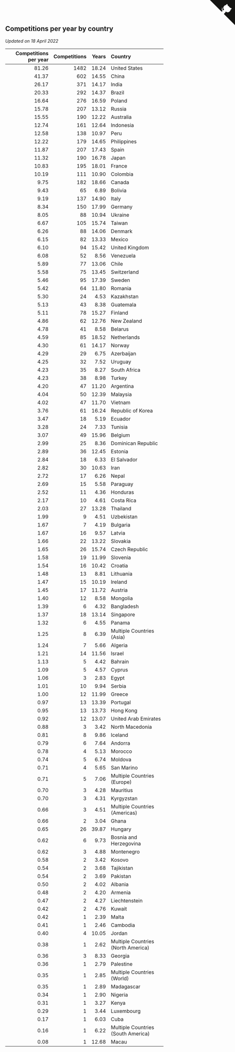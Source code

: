 ## Competitions per year by country

*Updated on 18 April 2022*

| Competitions per year | Competitions | Years | Country |
| ---: | ---: | ---: | :--- |
| 81.26 | 1482 | 18.24 | United States |
| 41.37 | 602 | 14.55 | China |
| 26.17 | 371 | 14.17 | India |
| 20.33 | 292 | 14.37 | Brazil |
| 16.64 | 276 | 16.59 | Poland |
| 15.78 | 207 | 13.12 | Russia |
| 15.55 | 190 | 12.22 | Australia |
| 12.74 | 161 | 12.64 | Indonesia |
| 12.58 | 138 | 10.97 | Peru |
| 12.22 | 179 | 14.65 | Philippines |
| 11.87 | 207 | 17.43 | Spain |
| 11.32 | 190 | 16.78 | Japan |
| 10.83 | 195 | 18.01 | France |
| 10.19 | 111 | 10.90 | Colombia |
| 9.75 | 182 | 18.66 | Canada |
| 9.43 | 65 | 6.89 | Bolivia |
| 9.19 | 137 | 14.90 | Italy |
| 8.34 | 150 | 17.99 | Germany |
| 8.05 | 88 | 10.94 | Ukraine |
| 6.67 | 105 | 15.74 | Taiwan |
| 6.26 | 88 | 14.06 | Denmark |
| 6.15 | 82 | 13.33 | Mexico |
| 6.10 | 94 | 15.42 | United Kingdom |
| 6.08 | 52 | 8.56 | Venezuela |
| 5.89 | 77 | 13.06 | Chile |
| 5.58 | 75 | 13.45 | Switzerland |
| 5.46 | 95 | 17.39 | Sweden |
| 5.42 | 64 | 11.80 | Romania |
| 5.30 | 24 | 4.53 | Kazakhstan |
| 5.13 | 43 | 8.38 | Guatemala |
| 5.11 | 78 | 15.27 | Finland |
| 4.86 | 62 | 12.76 | New Zealand |
| 4.78 | 41 | 8.58 | Belarus |
| 4.59 | 85 | 18.52 | Netherlands |
| 4.30 | 61 | 14.17 | Norway |
| 4.29 | 29 | 6.75 | Azerbaijan |
| 4.25 | 32 | 7.52 | Uruguay |
| 4.23 | 35 | 8.27 | South Africa |
| 4.23 | 38 | 8.98 | Turkey |
| 4.20 | 47 | 11.20 | Argentina |
| 4.04 | 50 | 12.39 | Malaysia |
| 4.02 | 47 | 11.70 | Vietnam |
| 3.76 | 61 | 16.24 | Republic of Korea |
| 3.47 | 18 | 5.19 | Ecuador |
| 3.28 | 24 | 7.33 | Tunisia |
| 3.07 | 49 | 15.96 | Belgium |
| 2.99 | 25 | 8.36 | Dominican Republic |
| 2.89 | 36 | 12.45 | Estonia |
| 2.84 | 18 | 6.33 | El Salvador |
| 2.82 | 30 | 10.63 | Iran |
| 2.72 | 17 | 6.26 | Nepal |
| 2.69 | 15 | 5.58 | Paraguay |
| 2.52 | 11 | 4.36 | Honduras |
| 2.17 | 10 | 4.61 | Costa Rica |
| 2.03 | 27 | 13.28 | Thailand |
| 1.99 | 9 | 4.51 | Uzbekistan |
| 1.67 | 7 | 4.19 | Bulgaria |
| 1.67 | 16 | 9.57 | Latvia |
| 1.66 | 22 | 13.22 | Slovakia |
| 1.65 | 26 | 15.74 | Czech Republic |
| 1.58 | 19 | 11.99 | Slovenia |
| 1.54 | 16 | 10.42 | Croatia |
| 1.48 | 13 | 8.81 | Lithuania |
| 1.47 | 15 | 10.19 | Ireland |
| 1.45 | 17 | 11.72 | Austria |
| 1.40 | 12 | 8.58 | Mongolia |
| 1.39 | 6 | 4.32 | Bangladesh |
| 1.37 | 18 | 13.14 | Singapore |
| 1.32 | 6 | 4.55 | Panama |
| 1.25 | 8 | 6.39 | Multiple Countries (Asia) |
| 1.24 | 7 | 5.66 | Algeria |
| 1.21 | 14 | 11.56 | Israel |
| 1.13 | 5 | 4.42 | Bahrain |
| 1.09 | 5 | 4.57 | Cyprus |
| 1.06 | 3 | 2.83 | Egypt |
| 1.01 | 10 | 9.94 | Serbia |
| 1.00 | 12 | 11.99 | Greece |
| 0.97 | 13 | 13.39 | Portugal |
| 0.95 | 13 | 13.73 | Hong Kong |
| 0.92 | 12 | 13.07 | United Arab Emirates |
| 0.88 | 3 | 3.42 | North Macedonia |
| 0.81 | 8 | 9.86 | Iceland |
| 0.79 | 6 | 7.64 | Andorra |
| 0.78 | 4 | 5.13 | Morocco |
| 0.74 | 5 | 6.74 | Moldova |
| 0.71 | 4 | 5.65 | San Marino |
| 0.71 | 5 | 7.06 | Multiple Countries (Europe) |
| 0.70 | 3 | 4.28 | Mauritius |
| 0.70 | 3 | 4.31 | Kyrgyzstan |
| 0.66 | 3 | 4.51 | Multiple Countries (Americas) |
| 0.66 | 2 | 3.04 | Ghana |
| 0.65 | 26 | 39.87 | Hungary |
| 0.62 | 6 | 9.73 | Bosnia and Herzegovina |
| 0.62 | 3 | 4.88 | Montenegro |
| 0.58 | 2 | 3.42 | Kosovo |
| 0.54 | 2 | 3.68 | Tajikistan |
| 0.54 | 2 | 3.69 | Pakistan |
| 0.50 | 2 | 4.02 | Albania |
| 0.48 | 2 | 4.20 | Armenia |
| 0.47 | 2 | 4.27 | Liechtenstein |
| 0.42 | 2 | 4.76 | Kuwait |
| 0.42 | 1 | 2.39 | Malta |
| 0.41 | 1 | 2.46 | Cambodia |
| 0.40 | 4 | 10.05 | Jordan |
| 0.38 | 1 | 2.62 | Multiple Countries (North America) |
| 0.36 | 3 | 8.33 | Georgia |
| 0.36 | 1 | 2.79 | Palestine |
| 0.35 | 1 | 2.85 | Multiple Countries (World) |
| 0.35 | 1 | 2.89 | Madagascar |
| 0.34 | 1 | 2.90 | Nigeria |
| 0.31 | 1 | 3.27 | Kenya |
| 0.29 | 1 | 3.44 | Luxembourg |
| 0.17 | 1 | 6.03 | Cuba |
| 0.16 | 1 | 6.22 | Multiple Countries (South America) |
| 0.08 | 1 | 12.68 | Macau |


<a href="https://github.com/jonatanklosko/wca_statistics" class="github-corner" aria-label="View source on Github"><svg width="80" height="80" viewBox="0 0 250 250" style="fill:#151513; color:#fff; position: absolute; top: 0; border: 0; right: 0;" aria-hidden="true"><path d="M0,0 L115,115 L130,115 L142,142 L250,250 L250,0 Z"></path><path d="M128.3,109.0 C113.8,99.7 119.0,89.6 119.0,89.6 C122.0,82.7 120.5,78.6 120.5,78.6 C119.2,72.0 123.4,76.3 123.4,76.3 C127.3,80.9 125.5,87.3 125.5,87.3 C122.9,97.6 130.6,101.9 134.4,103.2" fill="currentColor" style="transform-origin: 130px 106px;" class="octo-arm"></path><path d="M115.0,115.0 C114.9,115.1 118.7,116.5 119.8,115.4 L133.7,101.6 C136.9,99.2 139.9,98.4 142.2,98.6 C133.8,88.0 127.5,74.4 143.8,58.0 C148.5,53.4 154.0,51.2 159.7,51.0 C160.3,49.4 163.2,43.6 171.4,40.1 C171.4,40.1 176.1,42.5 178.8,56.2 C183.1,58.6 187.2,61.8 190.9,65.4 C194.5,69.0 197.7,73.2 200.1,77.6 C213.8,80.2 216.3,84.9 216.3,84.9 C212.7,93.1 206.9,96.0 205.4,96.6 C205.1,102.4 203.0,107.8 198.3,112.5 C181.9,128.9 168.3,122.5 157.7,114.1 C157.9,116.9 156.7,120.9 152.7,124.9 L141.0,136.5 C139.8,137.7 141.6,141.9 141.8,141.8 Z" fill="currentColor" class="octo-body"></path></svg></a><style>.github-corner:hover .octo-arm{animation:octocat-wave 560ms ease-in-out}@keyframes octocat-wave{0%,100%{transform:rotate(0)}20%,60%{transform:rotate(-25deg)}40%,80%{transform:rotate(10deg)}}@media (max-width:500px){.github-corner:hover .octo-arm{animation:none}.github-corner .octo-arm{animation:octocat-wave 560ms ease-in-out}}</style>
